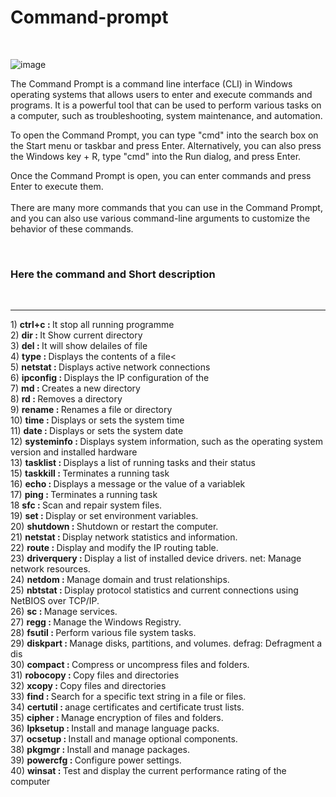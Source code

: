 # Command-prompt
<br>

![image](https://user-images.githubusercontent.com/109776849/210073212-8705b35a-ceb6-4c3a-92d0-1d56e51b05d8.png)

<p>The Command Prompt is a command line interface (CLI) in Windows operating systems that allows users to enter and execute commands and programs. It is a powerful tool that can be used to perform various tasks on a computer, such as troubleshooting, system maintenance, and automation.

To open the Command Prompt, you can type "cmd" into the search box on the Start menu or taskbar and press Enter. Alternatively, you can also press the Windows key + R, type "cmd" into the Run dialog, and press Enter.

Once the Command Prompt is open, you can enter commands and press Enter to execute them. 
</br></br>
There are many more commands that you can use in the Command Prompt, and you can also use various command-line arguments to customize the behavior of these commands.</p>
</br>





<p>
  <h3>Here the command and Short description</h3></br><hr>
  1)  <b>  ctrl+c   :    </b>  It stop all running programme   </br>
  2)  <b>  dir      :    </b>  It Show current directory   </br>
  3)  <b>  del      :    </b>  It will show delailes of file  </br>
  4)  <b>  type     :    </b>  Displays the contents of a file<   </br>
  5)  <b>  netstat   :    </b> Displays active network connections   </br>
  6)  <b>  ipconfig   :    </b> Displays the IP configuration of the  </br>
  7)  <b>  md   :    </b>  Creates a new directory   </br>
  8)  <b>  rd   :    </b>  Removes a directory   </br>
  9)  <b>  rename  :    </b> Renames a file or directory   </br>
  10) <b>  time  :    </b> Displays or sets the system time   </br>
  11) <b>  date  :    </b> Displays or sets the system date   </br>
  12) <b>  systeminfo  :    </b> Displays system information, such as the operating system version and installed hardware  </br>
  13) <b>  tasklist  :    </b> Displays a list of running tasks and their status   </br>
  15) <b> taskkill  :    </b> Terminates a running task   </br>
  16) <b> echo  :    </b> Displays a message or the value of a variablek   </br>
  17) <b> ping  :    </b> Terminates a running task   </br>
  18  <b> sfc  :    </b> Scan and repair system files.   </br>
  19) <b> set  :    </b> Display or set environment variables.   </br>
  20) <b> shutdown  :    </b> Shutdown or restart the computer.   </br>
  21) <b> netstat  :    </b> Display network statistics and information.   </br>
  22) <b> route :    </b> Display and modify the IP routing table.   </br>
  23) <b> driverquery  :    </b>Display a list of installed device drivers.
net: Manage network resources.  </br>
  24) <b> netdom  :    </b> Manage domain and trust relationships.   </br>
  25) <b> nbtstat  :    </b> Display protocol statistics and current connections using NetBIOS over TCP/IP.   </br>
  26) <b> sc  :    </b> Manage services.  </br>
  27) <b> regg  :    </b>  Manage the Windows Registry.  </br>
  28) <b> fsutil  :    </b> Perform various file system tasks.   </br>
  29) <b> diskpart  :    </b> Manage disks, partitions, and volumes.
defrag: Defragment a dis   </br>
  30) <b> compact  :    </b> Compress or uncompress files and folders.   </br>
  31) <b> robocopy  :    </b> Copy files and directories   </br>
  32) <b> xcopy  :    </b> Copy files and directories   </br>
  33) <b> find  :    </b> Search for a specific text string in a file or files.   </br>
  34) <b> certutil  :    </b> anage certificates and certificate trust lists.   </br>
  35) <b> cipher  :    </b> Manage encryption of files and folders.   </br>
  36) <b> lpksetup  :    </b> Install and manage language packs.   </br>
  37) <b> ocsetup  :    </b> Install and manage optional components.   </br>
  38) <b> pkgmgr  :    </b>  Install and manage packages.   </br>
  39) <b> powercfg :    </b>  Configure power settings.  </br>
  40) <b>winsat  :    </b>Test and display the current performance rating of the computer   </br>
  
  
  </p>
